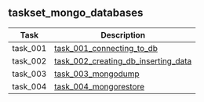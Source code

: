 ## taskset_mongo_databases

| Task | Description |
| --- | --- |
| task_001 | [task_001_connecting_to_db](task_001_connecting_to_db) |
| task_002 | [task_002_creating_db_inserting_data](task_002_creating_db_inserting_data) |
| task_003 | [task_003_mongodump](task_003_mongodump) |
| task_004 | [task_004_mongorestore](task_004_mongorestore) |

